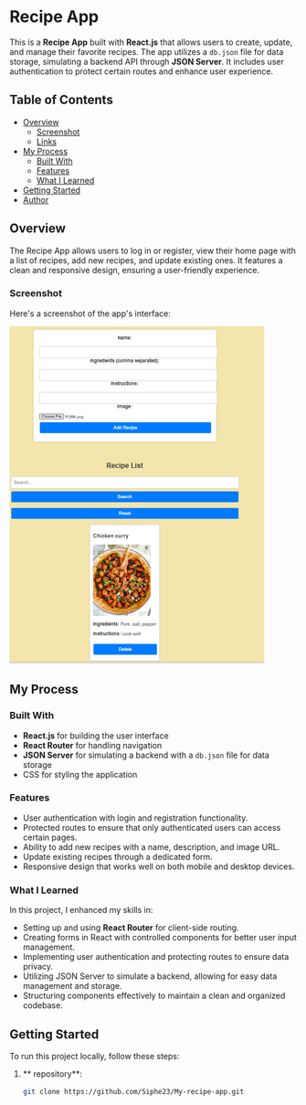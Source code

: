 # Recipe App

This is a **Recipe App** built with **React.js** that allows users to create, update, and manage their favorite recipes. The app utilizes a `db.json` file for data storage, simulating a backend API through **JSON Server**. It includes user authentication to protect certain routes and enhance user experience.

## Table of Contents

- [Overview](#overview)
  - [Screenshot](#screenshot)
  - [Links](#links)
- [My Process](#my-process)
  - [Built With](#built-with)
  - [Features](#features)
  - [What I Learned](#what-i-learned)
- [Getting Started](#getting-started)
- [Author](#author)

## Overview

The Recipe App allows users to log in or register, view their home page with a list of recipes, add new recipes, and update existing ones. It features a clean and responsive design, ensuring a user-friendly experience.

### Screenshot

Here's a screenshot of the app's interface:

![Recipe App Screenshot](/src/imge/foord.pgd.png)

## My Process

### Built With

- **React.js** for building the user interface
- **React Router** for handling navigation
- **JSON Server** for simulating a backend with a `db.json` file for data storage
- CSS for styling the application

### Features

- User authentication with login and registration functionality.
- Protected routes to ensure that only authenticated users can access certain pages.
- Ability to add new recipes with a name, description, and image URL.
- Update existing recipes through a dedicated form.
- Responsive design that works well on both mobile and desktop devices.

### What I Learned

In this project, I enhanced my skills in:
- Setting up and using **React Router** for client-side routing.
- Creating forms in React with controlled components for better user input management.
- Implementing user authentication and protecting routes to ensure data privacy.
- Utilizing JSON Server to simulate a backend, allowing for easy data management and storage.
- Structuring components effectively to maintain a clean and organized codebase.

## Getting Started

To run this project locally, follow these steps:

1. ** repository**:
   ```bash
   git clone https://github.com/Siphe23/My-recipe-app.git
  
